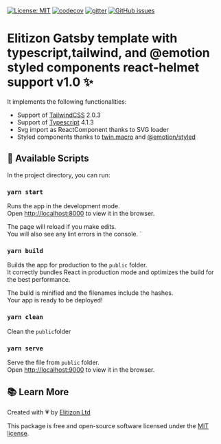 [![License: MIT](https://img.shields.io/badge/License-MIT-yellow.svg)](https://opensource.org/licenses/MIT)
[![codecov](https://codecov.io/gh/elitizon/tailwind-react-app/branch/master/graph/badge.svg)](https://codecov.io/gh/elitizon/tailwind-react-app)
[![gitter](https://img.shields.io/gitter/room/elitizon/community?color=blueviolet&style=flat-square)](https://gitter.im/elitizon/community?utm_source=share-link&utm_medium=link&utm_campaign=share-link)
[![GitHub issues](https://img.shields.io/github/issues/elitizon/create-react-app)](https://github.com/elitizon/create-react-app/issues)

# Elitizon Gatsby template with typescript,tailwind, and @emotion styled components react-helmet support v1.0 ✨


It implements the following functionalities:

- Support of [TailwindCSS](https://tailwindcss.com/) 2.0.3
- Support of [Typescript](https://www.typescriptlang.org/) 4.1.3
- Svg import as ReactComponent thanks to SVG loader
- Styled components thanks to [twin.macro](https://www.npmjs.com/package/twin.macro)  and [@emotion/styled](https://emotion.sh/docs/styled)

## 🔌 Available Scripts

In the project directory, you can run:

### `yarn start`

Runs the app in the development mode.<br />
Open [http://localhost:8000](http://localhost:8000) to view it in the browser.

The page will reload if you make edits.<br />
You will also see any lint errors in the console.
`

### `yarn build`

Builds the app for production to the `public` folder.<br />
It correctly bundles React in production mode and optimizes the build for the best performance.

The build is minified and the filenames include the hashes.<br />
Your app is ready to be deployed!

### `yarn clean`

Clean the `public`folder


### `yarn serve` 

Serve the file from `public` folder.<br />
Open [http://localhost:9000](http://localhost:9000) to view it in the browser.

## 📚 Learn More

Created with 💗 by [Elitizon Ltd](https://www.elitizon.com)

This package is free and open-source software licensed under the [MIT license](./LICENCE.md).